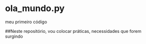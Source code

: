 # ola_mundo.py
meu primeiro código

##Neste repositório, vou colocar práticas, necessidades que forem surgindo
